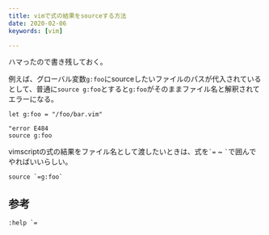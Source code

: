 ```yaml
---
title: vimで式の結果をsourceする方法
date: 2020-02-06
keywords: [vim]

---
```


ハマったので書き残しておく。

例えば、グローバル変数`g:foo`にsourceしたいファイルのパスが代入されているとして、普通に`source g:foo`とすると`g:foo`がそのままファイル名と解釈されてエラーになる。
```vimscript
let g:foo = "/foo/bar.vim"

"error E484
source g:foo
```

vimscriptの式の結果をファイル名として渡したいときは、式を`` `= `` ~ `` ` ``で囲んでやればいいらしい。
```vimscript
source `=g:foo`
```

## 参考
```vimscript
:help `=
```
